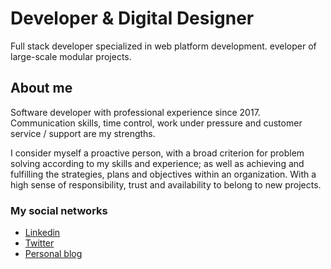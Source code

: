 # Developer & Digital Designer
Full stack developer specialized in web platform development.
eveloper of large-scale modular projects.


## About me
Software developer with professional experience since 2017. Communication skills, time control, work under pressure and customer service / support are my strengths.

I consider myself a proactive person, with a broad criterion for problem solving according to my skills and experience; as well as achieving and fulfilling the strategies, plans and objectives within an organization. With a high sense of responsibility, trust and availability to belong to new projects.

### My social networks
- [Linkedin](https://www.linkedin.com/in/omarmtya)
- [Twitter](https://twitter.com/omarmtya)
- [Personal blog](http://omarmtya.com/blog)

<!--
**OmarMtya/omarmtya** is a ✨ _special_ ✨ repository because its `README.md` (this file) appears on your GitHub profile.

Here are some ideas to get you started:

- 🔭 I’m currently working on ...
- 🌱 I’m currently learning ...
- 👯 I’m looking to collaborate on ...
- 🤔 I’m looking for help with ...
- 💬 Ask me about ...
- 📫 How to reach me: ...
- 😄 Pronouns: ...
- ⚡ Fun fact: ...
-->
